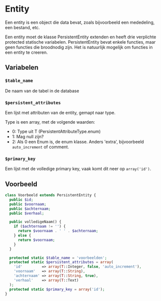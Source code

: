 # Entity

Een entity is een object die data bevat, zoals bijvoorbeeld een mededeling, een bestand, etc.

Een entity moet de klasse PersistentEntity extenden en heeft drie verplichte protected statische variabelen. PersistentEntity bevat enkele functies, maar geen functies die broodnodig zijn. Het is natuurlijk mogelijk om functies in een entity te creeren.

## Variabelen

### `$table_name`

De naam van de tabel in de database

### `$persistent_attributes`

Een lijst met attributen van de entity, gemapt naar type.

Type is een array, met de volgende waarden:

* 0: Type uit T (PersistentAttributeType.enum)
* 1: Mag null zijn?
* 2: Als 0 een Enum is, de enum klasse. Anders 'extra', bijvoorbeeld `auto_increment` of comment.

### `$primary_key`

Een lijst met de volledige primary key, vaak komt dit neer op `array('id')`.

## Voorbeeld
```PHP
class Voorbeeld extends PersistentEntity {
  public $id;
  public $voornaam;
  public $achternaam;
  public $verhaal;

  public volledigeNaam() {
    if ($achternaam != '') {
      return $voornaam . ' ' . $achternaam;
    } else {
      return $voornaam;
    }
  }

  protected static $table_name = 'voorbeelden';
  protected static $persistent_attributes = array(
    'id'         => array(T::Integer, false, 'auto_increment'),
    'voornaam'   => array(T::String),
    'achternaam' => array(T::String, true),
    'verhaal'    => array(T::Text)
  );
  protected static $primary_key = array('id');
}
```